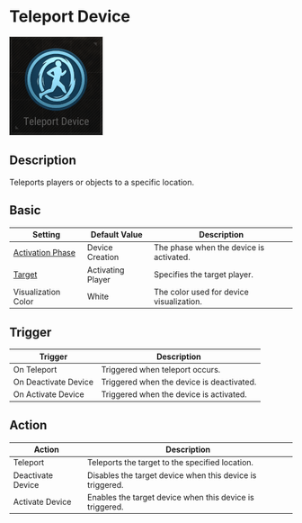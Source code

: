 # Teleport Device

![Teleport Icon](../images/DeviceIcons/Device_Teleport.png)

## Description

Teleports players or objects to a specific location.

## Basic

| Setting                                      | Default Value     | Description                                      |
|----------------------------------------------|-------------------|--------------------------------------------------|
| [Activation Phase](../General/Common_Device_Settings.md#activation-phase) | Device Creation    | The phase when the device is activated.           |
| [Target](../General/Common_Device_Settings.md#target)                     | Activating Player  | Specifies the target player.                      |
| Visualization Color                          | White             | The color used for device visualization.          |

## Trigger

| Trigger                | Description                                                        |
|------------------------|--------------------------------------------------------------------|
| On Teleport            | Triggered when teleport occurs.                                     |
| On Deactivate Device   | Triggered when the device is deactivated.                          |
| On Activate Device     | Triggered when the device is activated.                            |

## Action

| Action                | Description                                                        |
|-----------------------|--------------------------------------------------------------------|
| Teleport              | Teleports the target to the specified location.                     |
| Deactivate Device     | Disables the target device when this device is triggered.           |
| Activate Device       | Enables the target device when this device is triggered.            |
